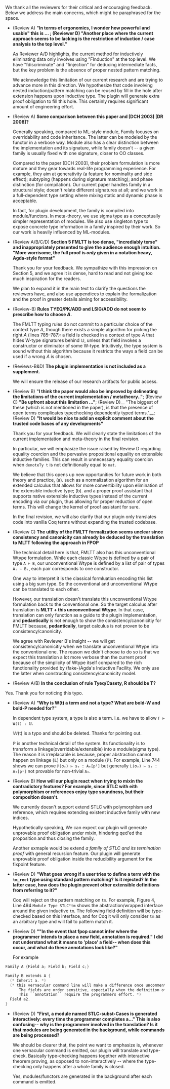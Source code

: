 We thank all the reviewers for their critical and encouraging feedback.
Below we address the main concerns, which might be paraphrased for the space.

* (Review A) __"In terms of ergonomics, I wonder how powerful and usable" this is ... ; (Reviewer D) "Another place where the current approach seems to be lacking is the restriction of induction / case analysis to the top level."__


  As Reviewer A/D highlights, the current method for inductively eliminating data only involves using "FInduction" at the top level. We have "fdiscriminate" and "finjection" for deducing intermediate facts, but the key problem is the absence of proper nested pattern matching.

  <!-- The idea is 
      fill in the new hole once pattern matching needs to extend the clauses
      
      lifting nested induction to top level seems not necessary
  -->

  We acknowledge this limitation of our current research and are trying to advance more in this direction. We hypothesize that code involving nested induction/pattern matching can be reused by fill in the hole after extension happens upon inductive type. The plugin will generate extra proof obligation to fill this hole. This certainly requires significant amount of engineering effort.



* (Review A) __Some comparison between this paper and [DCH 2003] [DR 2008]?__
  
  Generally speaking, compared to ML-style module, Family focuses on overridability and code inheritance. The latter can be modeled by the functor in a verbose way. Module also has a clear distinction between the implementation and its signature, while family doesn't -- a given family is usually fixed with one signature, closer to OO classes. 

  Compared to the paper [DCH 2003], their problem formulation is more mature and they gear towards real-life programming experience. For example, they aim at generativity (a feature for nominality and side effect); subtyping (happens during signature matching); and phase distinction (for compilation). Our current paper handles family in a structural style; doesn't relate different signatures at all; and we work in a full-dependent type setting where mixing static and dynamic phase is acceptable.

  In fact, for plugin development, the family is compiled into module/functors. In meta-theory, we use sigma type as a conceptually simpler representation of modules. We also use singleton type to expose concrete type information in a family inspired by their work. So our work is heavily influenced by ML-modules.




* (Review A/B/C/D) __Section 5 FMLTT is too dense, "incrediably terse" and inappropriately presented to give the audience enough intuition. "More worrisome, the full proof is *only* given in a notation heavy, Agda-style format"__


  Thank you for your feedback. 
  We sympathize with this impression on Section 5, and we agree it is dense, hard to read and not giving too much inspiration for the readers.

  We plan to expand it in the main text to clarify the questions the reviewers have, and also use appendices to explain the formalization and the proof in greater details aiming for accessibility. 


* (Review-B) __Rules TYEQ/PK/ADD and LSIG/ADD do not seem to prescribe how to choose $A$.__
  
  The FMLTT typing rules do not commit to a particular choice of the context type $A$,
  though there exists a simple algorithm for picking the right $A$ (lines 785–787): a
  field is checked in a context of type $A$ that hides W-type signatures behind
  $\mathbb{U}$, unless that field invokes a constructor or eliminator of some
  W-type. Intuitively, the type system is sound without this algorithm because
  it restricts the ways a field can be used if a wrong $A$ is chosen.
  
<!--
   In practice, this A is decided by implementation. Our plugin always choose a "default" one which is just making all inductive type into an opaque type (Line 791) and make sure other parts stay the "same".

  Taking (Line 745) Figure. 8 as an example, `σ₅` has `tm : 𝕊(W(τₜₘ))` and `A`
  has `tm : 𝕌` instead. `s` will make sure other fields stay the same type. To
  show this explicitly at the plugin level, we look at Figure 4 (Line 494)
  `Module Type STLC°tm` (corresponding to `A`), where `tm : Set` (corresponding
  to `tm : 𝕌`). With this interface `STLC°tm` we cannot pattern match any term
  of type `tm : 𝕌` thus doing abstraction successfully.

  Generally speaking, all the (extensible) inductive type will be simply
  "wrapped" by a module type only exposing the
  constructor (with no eliminators), just like how we generate `STLC°tm`.
-->

* (Reviews-B&D) __The plugin implementation is not included as a supplement.__

  We will ensure the release of our research artifacts for public access.

* (Review B) __"I think the paper would also be improved by delineating the limitations of the current implementation / metatheory.."__; (Review C) __"Be upfront about this limitation ..."__; (Review D)__ "The biggest of these (which is not mentioned in the paper), is that the presence of open terms complicates typechecking dependently typed terms."__; (Review D) __"It would be nice to add an explicit comment about the trusted code bases of any developments"__

  Thank you for your feedback. We will clearly state the limitations of the
  current implementation and meta-theory in the final revision. 
  <!-- do we want to mention overridability/pins? -->
  In particular, we will emphasize the issue raised by Review D regarding equality coercion
  and the pervasive propositional equality on extensible inductive families.
  This can result in unnecessary equality coercion when `denoteTy t` is not
  definitionally equal to `nat`.

  We believe that this opens up new opportunities for future work in both theory
  and practice, (a). such as a normalization algorithm for an extended calculus
  that allows for more convertibility upon elimination of the extensible
  inductive type; (b). and a proper proof assistant that supports native
  extensible inductive types instead of the current encoding via our plugin,
  thus allowing for proper reduction of open terms. This will change the kernel
  of proof assistant for sure. 

  In the final revision, we will also clarify that our plugin only translates
  code into vanilla Coq terms without expanding the trusted codebase.
  

* (Review C) __The utility of the FMLTT formalization seems unclear since consistency and canonicity can already be deduced by the translation to MLTT following the approach in FPOP__

  The technical detail here is that, FMLTT also has this unconventional Wtype
  formulation. While each classic Wtype is defined by a pair of type `A ⊢ B`,
  our unconventional Wtype is defined by a list of pair of types `Aᵢ ⊢ Bᵢ`, each
  pair corresponds to one constructor. 

  One way to interpret it is the classical formluation encoding this list using
  a big sum type. So the conventional and unconventional Wtype can be translated
  to each other. 

  However, our translation doesn't translate this unconventional Wtype
  formulation back to the conventional one. So the target calculus after
  translation is **MLTT + this unconventional Wtype**. In that case, translation
  can only function as a guide to the plugin implementation, and
  **pedantically** is not enough to show the consistency/canonicitiy for FMLTT
  because, **pedantically**, target calculus is not proven to be
  consistency/canonicity.

  We agree with Reviewer B's insight -- we will get consistency/canonicitiy when
  we translate unconventional Wtype into the conventional one. The reason we
  didn't choose to do so is that we expect this translation a lot more verbose
  than the current proof because of the simplicity of Wtype itself compared to
  the rich functionality provided by (fake-)Agda's Inductive Facility. We only
  use the latter when constructing consistency/canonicity model.


* (Review A/B) __In the conclusion of rule Tyeq/Casety, R should be T?__

Yes. Thank you for noticing this typo.

* (Review A) __"Why is W(t) a term and not a type? What are bold-W and bold-P needed for?"__

  In dependent type system, a type is also a term. i.e. we have to allow `Γ ⊢ W(t) : 𝕌`. 

  𝕎(t) is a typo and should be deleted. Thanks for pointing out.

  ℙ is another technical detail of the system. Its functionality is to transform
  a linkage(overridable/extensible) into a module(sigma type). The reason it is
  irreplacable is because, proper abstraction cannot happen on linkage (𝕃) but
  only on a module (ℙ). For example, Line 744 shows we can prove `ℙ(σ₅) ⊢ s₆ :
  A₆[p¹]` but generally `𝕃(σ₅) ⊢ s₆ : A₆[p¹]` not provable for non-trivial
  `A₆`. 


* (Review B) __How will our plugin react when trying to mixin the contradictory features? For example, since STLC with eith polymorphism or references enjoy type soundness, but their composition doesn't.__

  <!-- I think we still need to clarify we doesn't support extending these -->
  We currently doesn't support extend STLC with polymorphism and reference, which requires extending existent inductive family with new indices. 

  Hypothetically speaking, We can expect our plugin will generate unprovable proof obligation under mixin, hindering qed'ed the proposition and thus closing the family.

  Another exmaple would be extend *a family of STLC and its termination proof* with general recursion feature. Our plugin will generate unprovable proof obligation inside the reducibility argument for the fixpoint feature.  


* (Review D) __"What goes wrong if a user tries to define a term with the `tm_rect` type using standard pattern matching? Is it rejected? In the latter case, how does the plugin prevent other extensible definitions from referring to it?"__

  Coq will reject on the pattern matching on `tm`. For example, Figure 4, Line 494 `Module Type STLC°tm` shows the abstraction/wrapped interface around the given inductive `tm`. The following field definition will be type-checked
  based on this interface, and for Coq it will only consider `tm` as an
  arbitrary type and will fail to pattern match it.
 

* (Review D) __""In the event that fpop cannot infer where the programmer intends to place a new field, annotation is required." I did not understand what it means to 'place' a field-- when does this occur,  and what do these annotations look like?"__

  For example
```C
Family A {Field a; Field b; Field c;}

Family B extends A {
  (* Inherit a. *) 
  (* this vernacular command line will make a difference once uncommented. Before uncommented it, a2 will be the first field of the Family B.
      The fields are order sensitive, especially when the definition of a2 dependent on a, placing a2 before a will cause program rejected. 
      This ``annotation`` require the programmers effort. *) 
  Field a2.
}
```



* (Review D) __"First, a module named STLC◦subst◦Cases is generated interactively: every time the programmer completes a..." This is also confusing-- why is the programmer involved in the translation? Is it that modules are being generated in the background, while commands are being processed?__

  We should be clearer that, the point we want to emphasize is, whenever one vernacular command is emitted, our plugin will translate and type-check. Basically type-checking happens together with interactive theorem proving, as opposed to non-interactively -- where the type-checking only happens after a whole family is closed.

  Yes, modules/functors are generated in the background after each command is emitted.